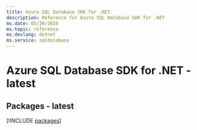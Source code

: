 ```yaml
---
title: Azure SQL Database SDK for .NET
description: Reference for Azure SQL Database SDK for .NET
ms.date: 05/30/2024
ms.topic: reference
ms.devlang: dotnet
ms.service: sqldatabase
---
```

# Azure SQL Database SDK for .NET - latest
## Packages - latest
[!INCLUDE [packages](sql-database-index.md)]